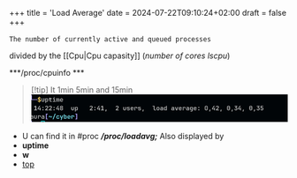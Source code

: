 +++
title = 'Load Average'
date = 2024-07-22T09:10:24+02:00
draft = false
+++

    The number of currently active and queued processes
divided by the [[Cpu|Cpu capasity]] (*number of cores lscpu*)

***/proc/cpuinfo ***

>[!tip] It 1min 5min and 15min
![Pasted_image_20240512142301.png](/static/Pasted_image_20240512142301.png)

- U can find it in
	#proc
	***/proc/loadavg;***
Also displayed by 
- **uptime**
- **w**
- [top](/obisdian_ntoes/notes_obsidian/Linux/top.md) 

